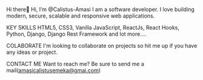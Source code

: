 Hi there👋 Hi, I’m @Calistus-Amasi 
I am a software developer. I love building modern, secure, scalable and responsive web applications.

KEY SKILLS
HTML5, CSS3, Vanilla JavaScript, ReactJs, React Hooks, Python, Django, Django Rest Framework and lot more....

COLABORATE
I'm looking to collaborate on projects so hit me up if you have any ideas or project.

CONTACT ME
Want to reach me? Be sure to send me a mail(amasicalistusemeka@gmai.com)



